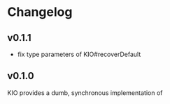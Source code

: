 # Changelog

## v0.1.1

- fix type parameters of KIO#recoverDefault



## v0.1.0

KIO provides a dumb, synchronous implementation of 